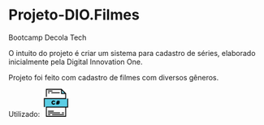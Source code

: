 # Projeto-DIO.Filmes

Bootcamp Decola Tech

O intuito do projeto é criar um sistema para cadastro de séries, elaborado inicialmente pela Digital Innovation One.  


Projeto foi feito com cadastro de filmes com diversos gêneros.  

Utilizado:
<img align="rigth" src="https://github.com/Caio-Ruiz-Romanato/Projeto-DIO.Filmes/blob/main/C%23.png?raw=true" width="55"/>

